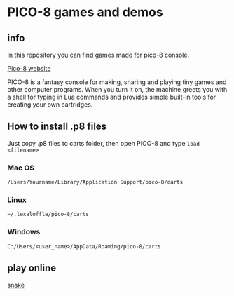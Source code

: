 # PICO-8 games and demos

## info
In this repository you can find games made for pico-8 console.

[Pico-8 website](https://www.lexaloffle.com/pico-8.php)

PICO-8 is a fantasy console for making, sharing and playing tiny games and other computer programs. 
When you turn it on, the machine greets you with a shell for typing in Lua commands and provides simple 
built-in tools for creating your own cartridges.

## How to install .p8 files
Just copy .p8 files to carts folder, then open PICO-8 and type `load <filename>`

### Mac OS
`/Users/Yourname/Library/Application Support/pico-8/carts`

### Linux
`~/.lexaloffle/pico-8/carts` 

### Windows
`C:/Users/<user_name>/AppData/Roaming/pico-8/carts`

## play online

[snake](https://code-evolution.eu/pico-8/snake/)